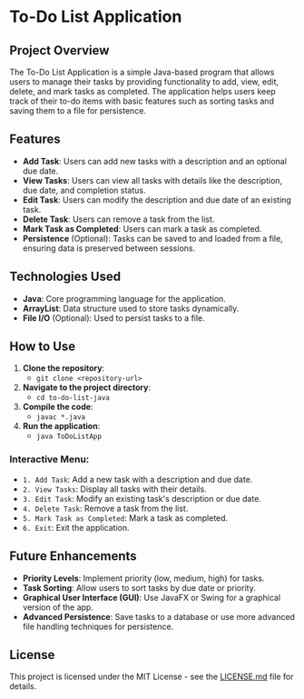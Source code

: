 # To-Do List Application

## Project Overview
The To-Do List Application is a simple Java-based program that allows users to manage their tasks by providing functionality to add, view, edit, delete, and mark tasks as completed. The application helps users keep track of their to-do items with basic features such as sorting tasks and saving them to a file for persistence.

## Features
- **Add Task**: Users can add new tasks with a description and an optional due date.
- **View Tasks**: Users can view all tasks with details like the description, due date, and completion status.
- **Edit Task**: Users can modify the description and due date of an existing task.
- **Delete Task**: Users can remove a task from the list.
- **Mark Task as Completed**: Users can mark a task as completed.
- **Persistence** (Optional): Tasks can be saved to and loaded from a file, ensuring data is preserved between sessions.

## Technologies Used
- **Java**: Core programming language for the application.
- **ArrayList**: Data structure used to store tasks dynamically.
- **File I/O** (Optional): Used to persist tasks to a file.

## How to Use
1. **Clone the repository**: 
   - `git clone <repository-url>`
2. **Navigate to the project directory**:
   - `cd to-do-list-java`
3. **Compile the code**:
   - `javac *.java`
4. **Run the application**:
   - `java ToDoListApp`

### Interactive Menu:
- `1. Add Task`: Add a new task with a description and due date.
- `2. View Tasks`: Display all tasks with their details.
- `3. Edit Task`: Modify an existing task's description or due date.
- `4. Delete Task`: Remove a task from the list.
- `5. Mark Task as Completed`: Mark a task as completed.
- `6. Exit`: Exit the application.

## Future Enhancements
- **Priority Levels**: Implement priority (low, medium, high) for tasks.
- **Task Sorting**: Allow users to sort tasks by due date or priority.
- **Graphical User Interface (GUI)**: Use JavaFX or Swing for a graphical version of the app.
- **Advanced Persistence**: Save tasks to a database or use more advanced file handling techniques for persistence.

## License
This project is licensed under the MIT License - see the [LICENSE.md](LICENSE.md) file for details.
